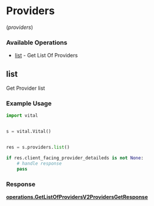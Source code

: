 # Providers
(*providers*)

### Available Operations

* [list](#list) - Get List Of Providers

## list

Get Provider list

### Example Usage

```python
import vital


s = vital.Vital()


res = s.providers.list()

if res.client_facing_provider_detaileds is not None:
    # handle response
    pass
```


### Response

**[operations.GetListOfProvidersV2ProvidersGetResponse](../../models/operations/getlistofprovidersv2providersgetresponse.md)**

